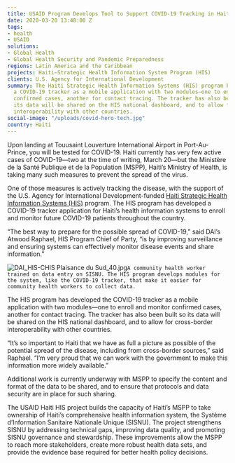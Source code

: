 ```yaml
---
title: USAID Program Develops Tool to Support COVID-19 Tracking in Haiti
date: 2020-03-20 13:48:00 Z
tags:
- health
- USAID
solutions:
- Global Health
- Global Health Security and Pandemic Preparedness
regions: Latin America and the Caribbean
projects: Haiti—Strategic Health Information System Program (HIS)
clients: U.S. Agency for International Development
summary: The Haiti Strategic Health Information Systems (HIS) program has developed
  a COVID-19 tracker as a mobile application with two modules—one to enroll and monitor
  confirmed cases, another for contact tracing. The tracker has also been built so
  its data will be shared on the HIS national dashboard, and to allow for cross-border
  interoperability with other countries.
social-image: "/uploads/covid-hero-tech.jpg"
country: Haiti
---
```


Upon landing at Touusaint Louverture International Airport in Port-Au-Prince, you will be tested for COVID-19. Haiti currently has very few active cases of COVID-19—two at the time of writing, March 20—but the Ministère de la Santé Publique et de la Population (MSPP), Haiti’s Ministry of Health, is taking many such measures to prevent the spread of the virus. 

One of those measures is actively tracking the disease, with the support of the U.S. Agency for International Development-funded [Haiti Strategic Health Information Systems (HIS)](https://www.dai.com/our-work/projects/haiti-strategic-health-information-system-his-program) program. The HIS program has developed a COVID-19 tracker application for Haiti’s health information systems to enroll and monitor future COVID-19 patients throughout the country.

“The best way to prepare for the possible spread of COVID-19,” said DAI’s Atwood Raphael, HIS Program Chief of Party, “is by improving surveillance and ensuring systems can effectively monitor disease events and share information.”

![DAI_HIS-CHIS Plaisance du Sud_40.jpg](/uploads/DAI_HIS-CHIS%20Plaisance%20du%20Sud_40.jpg)`A community health worker trained on data entry on SISNU. The HIS program develops modules for the system, like the COVID-19 tracker, that make it easier for community health workers to collect data.`

The HIS program has developed the COVID-19 tracker as a mobile application with two modules—one to enroll and monitor confirmed cases, another for contact tracing. The tracker has also been built so its data will be shared on the HIS national dashboard, and to allow for cross-border interoperability with other countries.

“It’s so important to Haiti that we have as full a picture as possible of the potential spread of the disease, including from cross-border sources,” said Raphael. “I’m very proud that we can work with the government to make this information more widely available.”

Additional work is currently underway with MSPP to specify the content and format of the data to be shared, and to ensure that protocols and data security are in place for such sharing.

The USAID Haiti HIS project builds the capacity of Haiti’s MSPP to take ownership of Haiti’s comprehensive health information system, the Système d’Information Sanitaire Nationale Unique (SISNU). The project strengthens SISNU by addressing technical gaps, improving data quality, and promoting SISNU governance and stewardship. These improvements allow the MSPP to reach more stakeholders, create more robust health data sets, and provide the evidence base required for better health policy decisions.